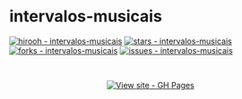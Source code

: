 # intervalos-musicais

[![hirooh - intervalos-musicais](https://img.shields.io/static/v1?label=hirooh&message=intervalos-musicais&color=blue&logo=github)](https://github.com/hirooh/intervalos-musicais "Go to GitHub repo")
[![stars - intervalos-musicais](https://img.shields.io/github/stars/hirooh/intervalos-musicais?style=social)](https://github.com/hirooh/intervalos-musicais)
[![forks - intervalos-musicais](https://img.shields.io/github/forks/hirooh/intervalos-musicais?style=social)](https://github.com/hirooh/intervalos-musicais)
[![issues - intervalos-musicais](https://img.shields.io/github/issues/hirooh/intervalos-musicais)](https://github.com/hirooh/intervalos-musicais/issues)

<br>

<div align="center">

[![View site - GH Pages](https://img.shields.io/badge/View_site-GH_Pages-2ea44f?style=for-the-badge)](https://hirooh.github.io/intervalos-musicais/)

</div>
